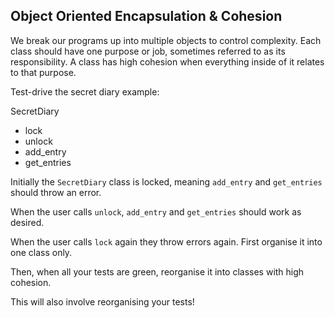 ## Object Oriented Encapsulation & Cohesion

We break our programs up into multiple objects to control complexity.
Each class should have one purpose or job, sometimes referred to as its responsibility.
A class has high cohesion when everything inside of it relates to that purpose.

Test-drive the secret diary example:

SecretDiary
  - lock
  - unlock
  - add_entry
  - get_entries

Initially the `SecretDiary` class is locked, meaning `add_entry` and `get_entries` should throw an error.

When the user calls `unlock`, `add_entry` and `get_entries` should work as desired.

When the user calls `lock` again they throw errors again.
First organise it into one class only.

Then, when all your tests are green, reorganise it into classes with high cohesion.

This will also involve reorganising your tests!
